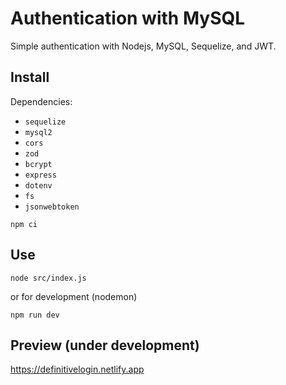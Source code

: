# Authentication with MySQL

Simple authentication with Nodejs, MySQL, Sequelize, and JWT.

## Install

Dependencies:

- `sequelize`
- `mysql2`
- `cors`
- `zod`
- `bcrypt`
- `express`
- `dotenv`
- `fs`
- `jsonwebtoken`

```
npm ci
```

## Use

```
node src/index.js
```

or for development (nodemon)

```
npm run dev
```

## Preview (under development)

https://definitivelogin.netlify.app
